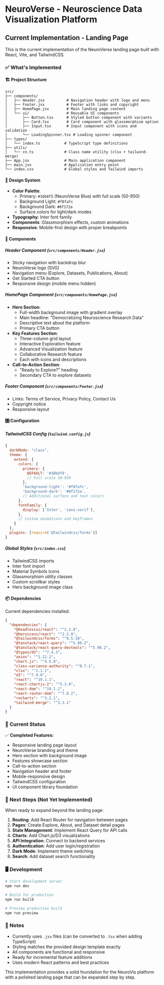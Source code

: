 # NeuroVerse - Neuroscience Data Visualization Platform

## Current Implementation - Landing Page

This is the current implementation of the NeuroVerse landing page built with React, Vite, and TailwindCSS.

### ✅ What's Implemented

#### 🏗️ **Project Structure**
```
src/
├── components/
│   ├── Header.jsx          # Navigation header with logo and menu
│   ├── Footer.jsx          # Footer with links and copyright
│   ├── HomePage.jsx        # Main landing page content
│   └── ui/                 # Reusable UI components
│       ├── Button.tsx      # Styled button component with variants
│       ├── Card.tsx        # Card component with glassmorphism option
│       ├── Input.tsx       # Input component with icons and validation
│       └── LoadingSpinner.tsx # Loading spinner component
├── types/
│   └── index.ts           # TypeScript type definitions
├── utils/
│   └── cn.ts              # Class name utility (clsx + tailwind-merge)
├── App.jsx                # Main application component
├── main.jsx               # Application entry point
└── index.css              # Global styles and Tailwind imports
```

#### 🎨 **Design System**
- **Color Palette**:
  - Primary: `#3db8f5` (NeuroVerse Blue) with full scale (50-950)
  - Background Light: `#f8fafc`
  - Background Dark: `#0f172a`
  - Surface colors for light/dark modes
- **Typography**: Inter font family
- **Components**: Glassmorphism effects, custom animations
- **Responsive**: Mobile-first design with proper breakpoints

#### 🧩 **Components**

##### Header Component (`src/components/Header.jsx`)
- Sticky navigation with backdrop blur
- NeuroVerse logo (SVG)
- Navigation menu (Explore, Datasets, Publications, About)
- Get Started CTA button
- Responsive design (mobile menu hidden)

##### HomePage Component (`src/components/HomePage.jsx`)
- **Hero Section**:
  - Full-width background image with gradient overlay
  - Main headline: "Democratizing Neuroscience Research Data"
  - Descriptive text about the platform
  - Primary CTA button
- **Key Features Section**:
  - Three-column grid layout
  - Interactive Exploration feature
  - Advanced Visualization feature
  - Collaborative Research feature
  - Each with icons and descriptions
- **Call-to-Action Section**:
  - "Ready to Explore?" heading
  - Secondary CTA to explore datasets

##### Footer Component (`src/components/Footer.jsx`)
- Links: Terms of Service, Privacy Policy, Contact Us
- Copyright notice
- Responsive layout

#### 🎛️ **Configuration**

##### TailwindCSS Config (`tailwind.config.js`)
```javascript
{
  darkMode: "class",
  theme: {
    extend: {
      colors: {
        primary: {
          DEFAULT: '#38bdf8',
          // Full scale 50-950
        },
        'background-light': '#f8fafc',
        'background-dark': '#0f172a',
        // Additional surface and text colors
      },
      fontFamily: {
        display: ['Inter', 'sans-serif'],
      },
      // Custom animations and keyframes
    }
  },
  plugins: [require('@tailwindcss/forms')]
}
```

##### Global Styles (`src/index.css`)
- TailwindCSS imports
- Inter font import
- Material Symbols icons
- Glassmorphism utility classes
- Custom scrollbar styles
- Hero background image class

#### 📦 **Dependencies**
Current dependencies installed:
```json
{
  "dependencies": {
    "@headlessui/react": "^2.2.9",
    "@heroicons/react": "^2.2.0",
    "@tailwindcss/forms": "^0.5.10",
    "@tanstack/react-query": "^5.90.2",
    "@tanstack/react-query-devtools": "^5.90.2",
    "@types/d3": "^7.4.3",
    "axios": "^1.12.2",
    "chart.js": "^4.5.0",
    "class-variance-authority": "^0.7.1",
    "clsx": "^2.1.1",
    "d3": "^7.9.0",
    "react": "^19.1.1",
    "react-chartjs-2": "^5.3.0",
    "react-dom": "^19.1.1",
    "react-router-dom": "^7.8.2",
    "recharts": "^3.2.1",
    "tailwind-merge": "^3.3.1"
  }
}
```

### 🚀 **Current Status**

✅ **Completed Features:**
- Responsive landing page layout
- NeuroVerse branding and theme
- Hero section with background image
- Features showcase section
- Call-to-action section
- Navigation header and footer
- Mobile-responsive design
- TailwindCSS configuration
- UI component library foundation

### 🎯 **Next Steps** (Not Yet Implemented)

When ready to expand beyond the landing page:

1. **Routing**: Add React Router for navigation between pages
2. **Pages**: Create Explore, About, and Dataset detail pages
3. **State Management**: Implement React Query for API calls
4. **Charts**: Add Chart.js/D3 visualizations
5. **API Integration**: Connect to backend services
6. **Authentication**: Add user login/registration
7. **Dark Mode**: Implement theme switching
8. **Search**: Add dataset search functionality

### 🖥️ **Development**

```bash
# Start development server
npm run dev

# Build for production
npm run build

# Preview production build
npm run preview
```

### 📝 **Notes**

- Currently uses `.jsx` files (can be converted to `.tsx` when adding TypeScript)
- Styling matches the provided design template exactly
- All components are functional and responsive
- Ready for incremental feature additions
- Uses modern React patterns and best practices

This implementation provides a solid foundation for the NeuroVis platform with a polished landing page that can be expanded step by step.
